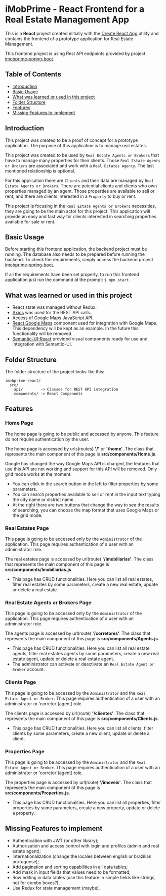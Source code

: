 
# iMobPrime - React Frontend for a Real Estate Management App

This is a **React** project created initially with the [Create React App](https://github.com/facebookincubator/create-react-app) utility and contains the frontend of a prototype application for Real Estate Management.

This frontend project is using Rest API endpoints provided by project [imobprime-spring-boot](https://github.com/jorgealmeidajr/imobprime-spring-boot).


## Table of Contents

- [Introduction](#introduction)
- [Basic Usage](#basic-usage)
- [What was learned or used in this project](#what-was-learned-or-used-in-this-project)
- [Folder Structure](#folder-structure)
- [Features](#features)
- [Missing Features to implement](#missing-features-to-implement)


## Introduction

This project was created to be a proof of concept for a prototype application. The purpose of this application is to manage real estates.

This project was created to be used by `Real Estate Agents or Brokers` that have to manage many properties for their clients. Those `Real Estate Agents or Brokers` are associated and work with a `Real Estates Agency`. The last mentioned relationship is optional.

For this application there are `Clients` and their data are managed by `Real Estate Agents or Brokers`. There are potential clients and clients who own properties managed by an agent. Those properties are available to sell or rent, and there are clients interested in a `Property` to buy or rent.

This project is focusing in the `Real Estate Agents or Brokers` necessities, they are going to be the main actor for this project. This application will provide an easy and fast way for clients interested in searching properties available for sale or rent.


## Basic Usage

Before starting this frontend application, the backend project must be running. The database also needs to be prepared before running the backend. To check the requirements, simply access the backend project [imobprime-spring-boot](https://github.com/jorgealmeidajr/imobprime-spring-boot).

If all the requirements have been set properly, to run this frontend application just run the command at the prompt: `$ npm start`.


## What was learned or used in this project

- React state was managed without Redux.
- [Axios](https://github.com/axios/axios) was used for the REST API calls.
- Access of Google Maps JavaScript API.
- [React Google Maps](https://github.com/tomchentw/react-google-maps) component used for integration with Google Maps. This dependency will be kept as an example. In the future this functionality will be removed.
- [Semantic-UI-React](https://react.semantic-ui.com/) provided visual components ready for use and integration with Semantic-UI.


## Folder Structure

The folder structure of the project looks like this:

```
imobprime-react/
  src/
    api/        -> Classes for REST API integration
    components/ -> React Components
```


## Features

### Home Page

The home page is going to be public and accessed by anyone. This feature do not require authentication by the user. 

The home page is accessed by urls(routes) **'/'** or **'/home'**. The class that represents the main component of this page is **src/components/Home.js**.

Google has changed the way Google Maps API is charged, the features that use this API are not working and support for this API will be removed. Only grid mode works at the moment.

- You can click in the search button in the left to filter properties by some parameters. 
- You can search properties available to sell or rent in the input text typing the city name or district name. 
- At the right there are two buttons that change the way to see the results of searching, you can choose the map format that uses Google Maps or the grid mode. 


### Real Estates Page

This page is going to be accessed only by the `Administrator` of the application. This page requires authentication of a user with an administrator role. 

The real estates page is accessed by url(route) **'/imobiliarias'**. The class that represents the main component of this page is **src/components/Imobiliarias.js**.

- This page has CRUD functionalities. Here you can list all real estates, filter real estates by some parameters, create a new real estate, update or delete a real estate. 


### Real Estate Agents or Brokers Page

This page is going to be accessed only by the `Administrator` of the application. This page requires authentication of a user with an administrator role. 

The agents page is accessed by url(route) **'/corretores'**. The class that represents the main component of this page is **src/components/Agents.js**.

- This page has CRUD functionalities. Here you can list all real estate agents, filter real estates agents by some parameters, create a new real estate agent, update or delete a real estate agent. 
- The administrator can activate or deactivate an `Real Estate Agent or Broker` account.


### Clients Page

This page is going to be accessed by the `Administrator` and the `Real Estate Agent or Broker`. This page requires authentication of a user with an administrator or 'corretor'(agent) role. 

The clients page is accessed by url(route) **'/clientes'**. The class that represents the main component of this page is **src/components/Clients.js**.

- This page has CRUD functionalities. Here you can list all clients, filter clients by some parameters, create a new client, update or delete a client.


### Properties Page

This page is going to be accessed by the `Administrator` and the `Real Estate Agent or Broker`. This page requires authentication of a user with an administrator or 'corretor'(agent) role. 

The properties page is accessed by url(route) **'/imoveis'**. The class that represents the main component of this page is **src/components/Properties.js**.

- This page has CRUD functionalities. Here you can list all properties, filter properties by some parameters, create a new property, update or delete a property.


## Missing Features to implement

* Authentication with JWT (or other library);
* Authorization and access control with login and profiles (admin and real estate agent);
* Internationalization (change the locales between english or brazilian portuguese);
* Add pagination and sorting capabilities in all data tables;
* Add mask in input fields that values need to be formatted;
* Row editing in data tables (use this feature in simple fields like strings, not for combo boxes?),
* Use Redux for state management (maybe).
